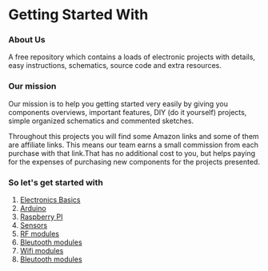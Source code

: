 <h1>Getting Started With</h1>
<h3>About Us</h3>
<p>
A free repository which contains a loads of electronic projects with details, easy instructions, schematics, source code and extra resources.
</p>
<h3>Our mission</h3>
<p>
Our mission is to help you getting started very easily by giving you components overviews, important features, DIY (do it yourself) projects, simple organized schematics and commented sketches.
</p>
<p>
Throughout this projects you will find some Amazon links and some of them are affiliate links. This means our team earns a small commission from each purchase with that link.That has no additional cost to you, but helps paying for the expenses of purchasing new components for the projects presented.
</p>
<h3>So let's get started with</h3>
<ol>
 <li><a href="">Electronics Basics</a></li>
 <li><a href="https://github.com/AhmedDjebali/Getting-Started-With/tree/master/Arduino">Arduino</a></li>
 <li><a href="">Raspberry PI</a></li>
 <li><a href="https://github.com/AhmedDjebali/Getting-Started-With/tree/master/Sensors">Sensors</a></li>
 <li><a href="https://github.com/AhmedDjebali/Getting-Started-With/tree/master/RF">RF modules</a></li>
 <li><a href=https://github.com/AhmedDjebali/Getting-Started-With/tree/master/Bleutooth"">Bleutooth modules</a></li>
 <li><a href="https://github.com/AhmedDjebali/Getting-Started-With/tree/master/Wifi">Wifi modules</a></li>
 <li><a href="">Bleutooth modules</a></li>
<ol>
